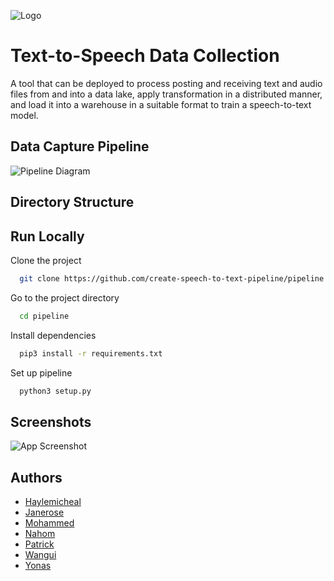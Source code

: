 
![Logo](https://dev-to-uploads.s3.amazonaws.com/uploads/articles/th5xamgrr6se0x5ro4g6.png)


# Text-to-Speech Data Collection

A tool that can be deployed to process posting and receiving text and audio files from and into a data lake, apply transformation in a distributed manner, and load it into a warehouse in a suitable format to train a speech-to-text model.

## Data Capture Pipeline

![Pipeline Diagram](https://via.placeholder.com/468x300?text=App+Screenshot+Here)

## Directory Structure
## Run Locally

Clone the project

```bash
  git clone https://github.com/create-speech-to-text-pipeline/pipeline
```

Go to the project directory

```bash
  cd pipeline
```

Install dependencies

```bash
  pip3 install -r requirements.txt
```

Set up pipeline

```bash
  python3 setup.py
```


## Screenshots

![App Screenshot](https://via.placeholder.com/468x300?text=App+Screenshot+Here)


## Authors

- [Haylemicheal](https://github.com/Haylemicheal)
- [Janerose](https://github.com/KaydeeJR)
- [Mohammed](https://github.com/MohammedEsamaldin)
- [Nahom](https://github.com/nahomHmichael)
- [Patrick](https://github.com/prubayita)
- [Wangui](https://github.com/akrobi)
- [Yonas](https://github.com/yonamg)



